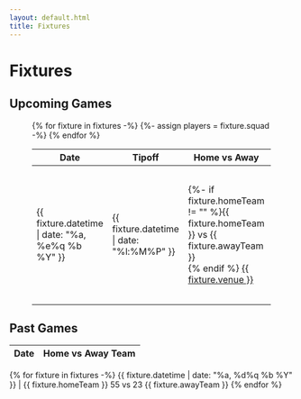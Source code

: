 ```yaml
---
layout: default.html
title: Fixtures
---
```


# Fixtures

## Upcoming Games






<figure>
	<table>
		<thead>
			<tr>
				<th>Date</th>
				<th>Tipoff</th>
				<th>Home vs Away</th>
				<th>Squad</th>
			</tr>
		</thead>
		<tbody>
			{% for fixture in fixtures -%}
				{%- assign players = fixture.squad -%}
				<tr>
					<td>{{ fixture.datetime | date: "%a, %e%q %b %Y" }}</td>
					<td>{{ fixture.datetime | date: "%l:%M%P" }}</td>
					<td>{%- if fixture.homeTeam != "" %}{{ fixture.homeTeam }} vs {{ fixture.awayTeam }}<br>{% endif %}
					<a href="{{ fixture.mapLink }}" target="_blank">{{ fixture.venue }}</a></td>
					<td>
						{%- if players %}
							<details>
								<summary>Players ({{ players | size }})</summary>
								<ul>
									{%- for player in players -%}
										<li>{{ player.kit }} - {{ player.givenName }}, {{ player.familyName | first }} ({{ player.licence }})</li>
									{% endfor %}
								</ul>
							</details>
						{% endif %}
					</td>
				</tr>
			{% endfor %}
		</tbody>
	</table>
</figure>

## Past Games
Date | Home vs Away Team
-- | --
{% for fixture in fixtures -%}
{{ fixture.datetime | date: "%a, %d%q %b %Y" }} | {{ fixture.homeTeam }} 55 vs 23 {{ fixture.awayTeam }}
{% endfor %}
